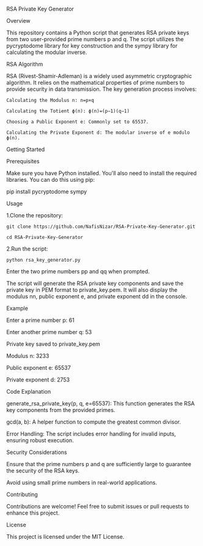 RSA Private Key Generator

Overview

This repository contains a Python script that generates RSA private keys from two user-provided prime numbers p and q. The script utilizes the pycryptodome library for key construction and the sympy library for calculating the modular inverse.

RSA Algorithm

  RSA (Rivest-Shamir-Adleman) is a widely used asymmetric cryptographic algorithm. It relies on the mathematical properties of prime numbers to provide security in data
  transmission. The key generation process involves:

    Calculating the Modulus n: n=p×q

    Calculating the Totient ϕ(n): ϕ(n)=(p−1)(q−1)

    Choosing a Public Exponent e: Commonly set to 65537.

    Calculating the Private Exponent d: The modular inverse of e modulo ϕ(n).

Getting Started

Prerequisites

  Make sure you have Python installed. You'll also need to install the required libraries. You can do this using pip:

  pip install pycryptodome sympy

Usage

  1.Clone the repository:

    git clone https://github.com/NafisNizar/RSA-Private-Key-Generator.git

    cd RSA-Private-Key-Generator

  2.Run the script:

    python rsa_key_generator.py

  Enter the two prime numbers pp and qq when prompted.

The script will generate the RSA private key components and save the private key in PEM format to private_key.pem. It will also display the modulus nn, public exponent e, and private exponent dd in the console.

Example

  Enter a prime number p: 61

  Enter another prime number q: 53

  Private key saved to private_key.pem

  Modulus n: 3233

  Public exponent e: 65537

  Private exponent d: 2753

Code Explanation

  generate_rsa_private_key(p, q, e=65537): This function generates the RSA key components from the provided primes.

  gcd(a, b): A helper function to compute the greatest common divisor.

  Error Handling: The script includes error handling for invalid inputs, ensuring robust execution.

Security Considerations

  Ensure that the prime numbers p and q are sufficiently large to guarantee the security of the RSA keys.

  Avoid using small prime numbers in real-world applications.

Contributing

  Contributions are welcome! Feel free to submit issues or pull requests to enhance this project.

License

  This project is licensed under the MIT License.
